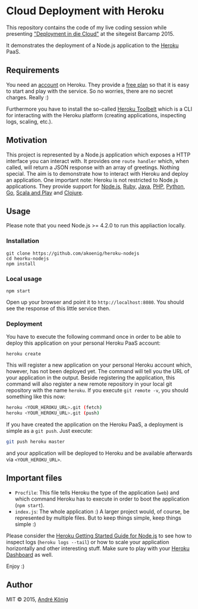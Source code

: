 # Cloud Deployment with Heroku

This repository contains the code of my live coding session while presenting ["Deployment in die Cloud"](http://slides.com/akoenig/sitegeist-barcamp2015-cloud-deployment/#/) at the sitegeist Barcamp 2015.

It demonstrates the deployment of a Node.js application to the [Heroku](https://heroku.com) PaaS.

## Requirements

You need an [account](https://signup.heroku.com/www-pricing-top) on Heroku. They provide a [free plan](https://www.heroku.com/pricing) so that it is easy to start and play with the service. So no worries, there are no secret charges. Really :)

Furthermore you have to install the so-called [Heroku Toolbelt](https://toolbelt.heroku.com/) which is a CLI for interacting with the Heroku platform (creating applications, inspecting logs, scaling, etc.).

## Motivation

This project is represented by a Node.js application which exposes a HTTP interface you can interact with. It provides one `route handler` which, when called, will return a JSON response with an array of greetings. Nothing special. The aim is to demonstrate how to interact with Heroku and deploy an application. One important note: Heroku is not restricted to Node.js applications. They provide support for [Node.js](https://devcenter.heroku.com/articles/getting-started-with-nodejs), [Ruby](https://devcenter.heroku.com/articles/getting-started-with-ruby), [Java](https://devcenter.heroku.com/articles/getting-started-with-java), [PHP](https://devcenter.heroku.com/articles/getting-started-with-php), [Python](https://devcenter.heroku.com/articles/getting-started-with-python), [Go](https://devcenter.heroku.com/articles/getting-started-with-go), [Scala and Play](https://devcenter.heroku.com/articles/getting-started-with-scala) and [Clojure](https://devcenter.heroku.com/articles/getting-started-with-clojure).

## Usage

Please note that you need Node.js >= 4.2.0 to run this appliaction locally.

### Installation

```
git clone https://github.com/akoenig/heroku-nodejs
cd heorku-nodejs
npm install
```

### Local usage

```
npm start
```

Open up your browser and point it to `http://localhost:8080`. You should see the response of this little service then.

### Deployment

You have to execute the following command once in order to be able to deploy this application on your personal Heroku PaaS account:

```
heroku create
```

This will register a new application on your personal Heroku account which, however, has not been deployed yet. The command will tell you the URL of your application in the output. Beside registering the application, this command will also register a new remote repository in your local git repository with the name `heroku`. If you execute `git remote -v`, you should something like this now:

```sh
heroku <YOUR_HEROKU_URL>.git (fetch)
heroku <YOUR_HEROKU_URL>.git (push)
```

If you have created the application on the Heroku PaaS, a deployment is simple as a `git push`. Just execute:

```sh
git push heroku master
```

and your application will be deployed to Heroku and be available afterwards via `<YOUR_HEROKU_URL>`.

## Important files

  * `Procfile`: This file tells Heroku the type of the application (`web`) and which command Heroku has to execute in order to boot the application (`npm start`).
  * `index.js`: The whole application :) A larger project would, of course, be represented by multiple files. But to keep things simple, keep things simple :)

Please consider the [Heroku Getting Started Guide for Node.js](https://devcenter.heroku.com/articles/getting-started-with-nodejs) to see how to inspect logs (`heroku logs --tail`) or how to scale your application horizontally and other interesting stuff. Make sure to play with your [Heroku Dashboard](https://dashboard.heroku.com/) as well.

Enjoy :)

## Author

MIT © 2015, [André König](mailto:andre.koenig@posteo.de)

